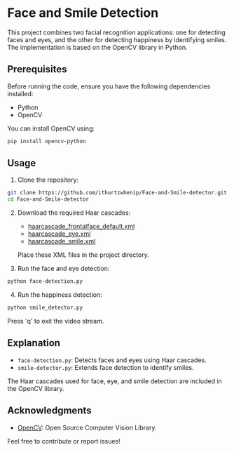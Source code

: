 # Face and Smile Detection

This project combines two facial recognition applications: one for detecting faces and eyes, and the other for detecting happiness by identifying smiles. The implementation is based on the OpenCV library in Python.

## Prerequisites

Before running the code, ensure you have the following dependencies installed:

- Python
- OpenCV

You can install OpenCV using:

```bash
pip install opencv-python
```

## Usage

1. Clone the repository:

```bash
git clone https://github.com/ithurtzwhenip/Face-and-Smile-detector.git
cd Face-and-Smile-detector
```

2. Download the required Haar cascades:

   - [haarcascade_frontalface_default.xml](https://github.com/opencv/opencv/blob/master/data/haarcascades/haarcascade_frontalface_default.xml)
   - [haarcascade_eye.xml](https://github.com/opencv/opencv/blob/master/data/haarcascades/haarcascade_eye.xml)
   - [haarcascade_smile.xml](https://github.com/opencv/opencv/blob/master/data/haarcascades/haarcascade_smile.xml)

   Place these XML files in the project directory.

3. Run the face and eye detection:

```bash
python face-detection.py
```

4. Run the happiness detection:

```bash
python smile_detector.py
```

Press 'q' to exit the video stream.

## Explanation

- `face-detection.py`: Detects faces and eyes using Haar cascades.
- `smile-detector.py`: Extends face detection to identify smiles.

The Haar cascades used for face, eye, and smile detection are included in the OpenCV library.

## Acknowledgments

- [OpenCV](https://opencv.org/): Open Source Computer Vision Library.

Feel free to contribute or report issues!
